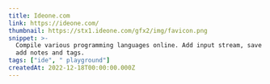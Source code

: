 ```yaml
---
title: Ideone.com
link: https://ideone.com/
thumbnail: https://stx1.ideone.com/gfx2/img/favicon.png
snippet: >-
  Compile various programming languages online. Add input stream, save output,
  add notes and tags.
tags: ["ide", " playground"]
createdAt: 2022-12-18T00:00:00.000Z
---
```

